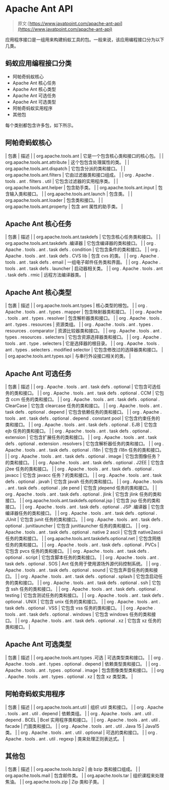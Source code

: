 # Apache Ant API

> 原文:[https://www.javatpoint.com/apache-ant-api](https://www.javatpoint.com/apache-ant-api)

应用程序接口是一组用来构建蚂蚁工具的包。一般来说，该应用编程接口分为以下几类。

## 蚂蚁应用编程接口分类

*   阿帕奇蚂蚁核心
*   Apache Ant 核心任务
*   Apache Ant 核心类型
*   Apache Ant 可选任务
*   Apache Ant 可选类型
*   阿帕奇蚂蚁实用程序
*   其他包

每个类别都包含许多包，如下所示。

## 阿帕奇蚂蚁核心

| 包裹 | 描述 |
| org.apache.tools.ant | 它是一个包含核心类和接口的核心包。 |
| org.apache.tools.ant.attribute | 这个包包含处理属性的类。 |
| org.apache.tools.ant.dispatch | 它包含分派的类和接口。 |
| org.apache.tools.ant.filters | 它由过滤器类和接口组成。 |
| org . Apache . tools . ant . filters . util | 它包含过滤器的实用程序类。 |
| org.apache.tools.ant.helper | 包含助手类。 |
| org.apache.tools.ant.input | 包含输入类和接口。 |
| org.apache.tools.ant.launch | 包含类。 |
| org.apache.tools.ant.loader | 包含类和接口。 |
| org.apache.tools.ant.property | 包含 ant 属性的助手类。 |

## Apache Ant 核心任务

| 包裹 | 描述 |
| org.apache.tools.ant.taskdefs | 它包含核心任务类和接口。 |
| org.apache.tools.ant.taskdefs .编译器 | 它包含编译器的类和接口。 |
| org . Apache . tools . ant . task defs . condition | 它包含条件的类和接口。 |
| org . Apache . tools . ant . task defs . CVS lib | 包含 cvs 的类。 |
| org . Apache . tools . ant . task defs . email | 一组电子邮件任务类和界面。 |
| org . Apache . tools . ant . task defs . launcher | 启动器相关类。 |
| org . Apache . tools . ant . task defs . rmic | 远程方法编译器类。 |

## Apache Ant 核心类型

| 包裹 | 描述 |
| org.apache.tools.ant.types | 核心类型的根包。 |
| org . Apache . tools . ant . types . mapper | 包含映射器类和接口。 |
| org . Apache . tools . ant . types . resolver | 包含解析器类和接口。 |
| org . Apache . tools . ant . types . resources | 资源类组。 |
| org . Apache . tools . ant . types . resources . comparator | 资源比较器类和接口。 |
| org . Apache . tools . ant . types . resources . selecters | 它包含资源选择器类和接口。 |
| org . Apache . tools . ant . type . selecters | 它是选择器的根目录。 |
| org . Apache . tools . ant . types . selecters . modified selector | 它包含修改过的选择器类和接口。 |
| org.apache.tools.ant.types.spi | 与串行外设接口相关的类。 |

## Apache Ant 可选任务

| 包裹 | 描述 |
| org . Apache . tools . ant . task defs . optional | 它包含可选任务的类和接口。 |
| org . Apache . tools . ant . task defs . optional . CCM | 它包含 ccm 任务的类和接口。 |
| org . Apache . tools . ant . task defs . optional . ClearCase | 它包含 clearcase 任务的类和接口。 |
| org . Apache . tools . ant . task defs . optional . depend | 它包含依赖任务的类和接口。 |
| org . Apache . tools . ant . task defs . optional . depend . constant pool | 它包含约束任务的类和接口。 |
| org . Apache . tools . ant . task defs . optional . EJB | 它包含 ejb 任务的类和接口。 |
| org . Apache . tools . ant . task defs . optional . extension | 它包含扩展任务的类和接口。 |
| org . Apache . tools . ant . task defs . optional . extension . resolvers | 它包含解析器任务的类和接口。 |
| org . Apache . tools . ant . task defs . optional . i18n | 它包含 i18n 任务的类和接口。 |
| org . Apache . tools . ant . task defs . optional . image | 它包含图像任务？的类和接口。 |
| org . Apache . tools . ant . task defs . optional . J2EE | 它包含 j2ee 任务的类和接口。 |
| org . Apache . tools . ant . task defs . optional . javacc | 它包含 javacc 任务？的类和接口。 |
| org . Apache . tools . ant . task defs . optional . javah | 它包含 javah 任务的类和接口。 |
| org . Apache . tools . ant . task defs . optional . jde pend | 它包含 jdepend 任务的类和接口。 |
| org . Apache . tools . ant . task defs . optional . jlink | 它包含 jlink 任务的类和接口。 |
| org.apache.tools.ant.taskdefs.optional.jsp | 它包含 jsp 任务的类和接口。 |
| org . Apache . tools . ant . task defs . optional . JSP .编译器 | 它包含编译器任务的类和接口。 |
| org . Apache . tools . ant . task defs . optional . JUnit | 它包含 junit 任务的类和接口。 |
| org . Apache . tools . ant . task defs . optional . junitlauncher | 它包含 junitlauncher 任务的类和接口。 |
| org . Apache . tools . ant . task defs . optional . native 2 ascii | 它包含 native2ascii 任务的类和接口。 |
| org.apache.tools.ant.taskdefs.optional.net | 它包含网络任务的类和接口。 |
| org . Apache . tools . ant . task defs . optional . PVCs | 它包含 pvcs 任务的类和接口。 |
| org . Apache . tools . ant . task defs . optional . script | 它包含脚本任务的类和接口。 |
| org . Apache . tools . ant . task defs . optional . SOS | Ant 任务用于使用源场外源代码控制系统。 |
| org . Apache . tools . ant . task defs . optional . sound | 它包含声音任务的类和接口。 |
| org . Apache . tools . ant . task defs . optional . splash | 它包含启动任务的类和接口。 |
| org . Apache . tools . ant . task defs . optional . ssh | 它包含 ssh 任务的类和接口。 |
| org . Apache . tools . ant . task defs . optional . testing | 它包含测试任务的类和接口。 |
| org . Apache . tools . ant . task defs . optional . UNIX | 它包含 unix 任务的类和接口。 |
| org . Apache . tools . ant . task defs . optional . VSS | 它包含 vss 任务的类和接口。 |
| org . Apache . tools . ant . task defs . optional . windows | 它包含 windows 任务的类和接口。 |
| org . Apache . tools . ant . task defs . optional . xz | 它包含 xz 任务的类和接口。 |

## Apache Ant 可选类型

| 包裹 | 描述 |
| org.apache.tools.ant.types .可选 | 可选类型类和接口。 |
| org . Apache . tools . ant . types . optional . depend | 依赖类型类和接口。 |
| org . Apache . tools . ant . types . optional . image | 包含图像类型类和接口。 |
| org . Apache . tools . ant . types . optional . xz | 包含 xz 类型类。 |

## 阿帕奇蚂蚁实用程序

| 包裹 | 描述 |
| org.apache.tools.ant.util | 组织 util 类和接口。 |
| org . Apache . tools . ant . util . depend | 依赖类组。 |
| org . Apache . tools . ant . util . depend . BCEL | Bcel 实用程序类和接口。 |
| org . Apache . tools . ant . util . facade | 门面类和接口。 |
| org . Apache . tools . ant . util . Java 15 | Java15 类。 |
| org . Apache . tools . ant . util . optional | 可选的类和接口。 |
| org . Apache . tools . ant . util . regexp | 类来处理正则表达式。 |

## 其他包

| 包裹 | 描述 |
| org.apache.tools.bzip2 | 由 bzip 类和接口组成。 |
| org.apache.tools.mail | 包含邮件类。 |
| org.apache.tools.tar | 组织课程来处理焦油。 |
| org.apache.tools.zip | Zip 类和子类。 |